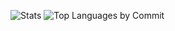 ![Stats](https://github-profile-summary-cards.vercel.app/api/cards/stats?username=yukita443&theme=default)
![Top Languages by Commit](https://github-profile-summary-cards.vercel.app/api/cards/most-commit-language?username=yukita443&theme=default)
